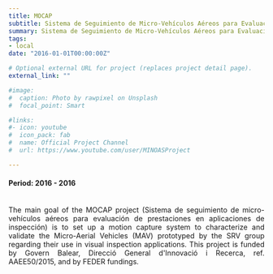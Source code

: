 ```yaml
---
title: MOCAP
subtitle: Sistema de Seguimiento de Micro-Vehículos Aéreos para Evaluación de Prestaciones en Aplicaciones de Inspección
summary: Sistema de Seguimiento de Micro-Vehículos Aéreos para Evaluación de Prestaciones en Aplicaciones de Inspección
tags:
- local
date: "2016-01-01T00:00:00Z"

# Optional external URL for project (replaces project detail page).
external_link: ""

#image:
#  caption: Photo by rawpixel on Unsplash
#  focal_point: Smart

#links:
#- icon: youtube
#  icon_pack: fab
#  name: Official Project Channel
#  url: https://www.youtube.com/user/MINOASProject

---
```

<div style="text-align: justify">

#### Period: 2016 - 2016
<br />
The main goal of the MOCAP project (Sistema de seguimiento de micro-vehículos aéreos para evaluación de prestaciones en aplicaciones de inspección) is to set up a motion capture system to characterize and validate the Micro-Aerial Vehicles (MAV) prototyped by the SRV group regarding their use in visual inspection applications. This project is funded by Govern Balear, Direcció General d'Innovació i Recerca, ref. AAEE50/2015, and by FEDER fundings.

</div>